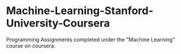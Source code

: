 # Machine-Learning-Stanford-University-Coursera

Programming Assignments completed under the "Machine Learning" course on coursera.
